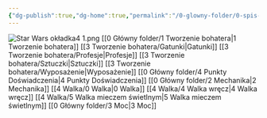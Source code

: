 ```yaml
---
{"dg-publish":true,"dg-home":true,"permalink":"/0-glowny-folder/0-spis-tresci/","tags":["gardenEntry"],"dgPassFrontmatter":true}
---
```


![Star Wars okładka4 1.png](/img/user/6%20Obrazy/Star%20Wars%20ok%C5%82adka4%201.png)
[[0 Główny folder/1 Tworzenie bohatera\|1 Tworzenie bohatera]]
[[3 Tworzenie bohatera/Gatunki\|Gatunki]]
[[3 Tworzenie bohatera/Profesje\|Profesje]]
[[3 Tworzenie bohatera/Sztuczki\|Sztuczki]]
[[3 Tworzenie bohatera/Wyposażenie\|Wyposażenie]]
[[0 Główny folder/4 Punkty Doświadczenia\|4 Punkty Doświadczenia]]
[[0 Główny folder/2 Mechanika\|2 Mechanika]]
[[4 Walka/0 Walka\|0 Walka]]
[[4 Walka/4 Walka wręcz\|4 Walka wręcz]]
[[4 Walka/5 Walka mieczem świetlnym\|5 Walka mieczem świetlnym]]
[[0 Główny folder/3 Moc\|3 Moc]]
